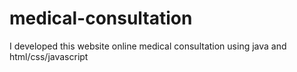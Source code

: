 # medical-consultation
I developed this website online medical consultation using java and html/css/javascript
